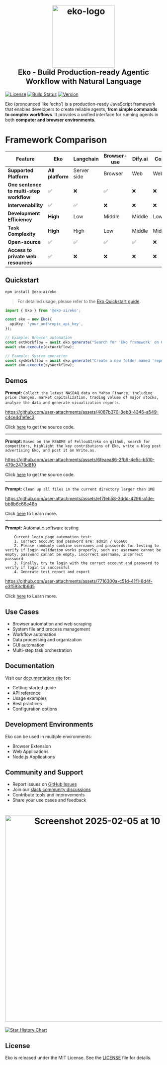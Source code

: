 


<h1 align="center">
  <a href="https://github.com/FellouAI/eko" target="_blank">
    <img src="https://github.com/user-attachments/assets/55dbdd6c-2b08-4e5f-a841-8fea7c2a0b92" alt="eko-logo" width="200" height="200">
  </a>
  <br>
  <small>Eko - Build Production-ready Agentic Workflow with Natural Language</small>
</h1>



[![License](https://img.shields.io/badge/license-MIT-blue.svg)](LICENSE) [![Build Status](https://img.shields.io/badge/build-passing-brightgreen.svg)](https://example.com/build-status) [![Version](https://img.shields.io/github/package-json/v/FellouAI/eko?color=yellow)](https://eko.fellou.ai/docs/release/versions/)

Eko (pronounced like ‘echo’) is a production-ready JavaScript framework that enables developers to create reliable agents, **from simple commands to complex workflows**. It provides a unified interface for running agents in both **computer and browser environments**.

# Framework Comparison

| Feature                              | Eko   | Langchain  | Browser-use  | Dify.ai  | Coze   |
|--------------------------------------|-------|------------|--------------|----------|--------|
| **Supported Platform**               | **All platform**  | Server side  | Browser  | Web  | Web  |
| **One sentence to multi-step workflow** | ✅    | ❌          | ✅            | ❌        | ❌      |
| **Intervenability**                  | ✅    | ✅          | ❌            | ❌        | ❌      | 
| **Development Efficiency**           | **High**  | Low      | Middle        | Middle    | Low    | 
| **Task Complexity**           | **High**  | High      | Low        | Middle    | Middle    | Middle       |
| **Open-source**                      | ✅    | ✅          | ✅            | ✅        | ❌      |
| **Access to private web resources** | ✅ | ❌          | ❌            | ❌        | ❌      |

## Quickstart

```bash
npm install @eko-ai/eko
```

> For detailed usage, please refer to the [Eko Quickstart guide](https://eko.fellou.ai/docs/getting-started/quickstart/).

```typescript
import { Eko } from '@eko-ai/eko';

const eko = new Eko({
  apiKey: 'your_anthropic_api_key',
});

// Example: Browser automation
const extWorkflow = await eko.generate("Search for 'Eko framework' on Google and save the first result");
await eko.execute(extWorkflow);

// Example: System operation
const sysWorkflow = await eko.generate("Create a new folder named 'reports' and move all PDF files there");
await eko.execute(sysWorkflow);

```

## Demos

**Prompt:** `Collect the latest NASDAQ data on Yahoo Finance, including price changes, market capitalization, trading volume of major stocks, analyze the data and generate visualization reports`.

https://github.com/user-attachments/assets/4087b370-8eb8-4346-a549-c4ce4d1efec3

Click [here](https://github.com/FellouAI/eko-demos/tree/main/browser-extension-stock) to get the source code.

---

**Prompt:** `Based on the README of FellouAI/eko on github, search for competitors, highlight the key contributions of Eko, write a blog post advertising Eko, and post it on Write.as.`

https://github.com/user-attachments/assets/6feaea86-2fb9-4e5c-b510-479c2473d810

Click [here](https://github.com/FellouAI/eko-demos/tree/main/browser-extension-blog) to get the source code.

---

**Prompt:** `Clean up all files in the current directory larger than 1MB`

https://github.com/user-attachments/assets/ef7feb58-3ddd-4296-a1de-bb8b6c66e48b

Click [here](https://eko.fellou.ai/docs/computeruse/computer-node/#example-file-cleanup-workflow) to Learn more.

---

**Prompt:** Automatic software testing
```
    Current login page automation test:
    1. Correct account and password are: admin / 666666 
    2. Please randomly combine usernames and passwords for testing to verify if login validation works properly, such as: username cannot be empty, password cannot be empty, incorrect username, incorrect password
    3. Finally, try to login with the correct account and password to verify if login is successful
    4. Generate test report and export
```

https://github.com/user-attachments/assets/7716300a-c51d-41f1-8d4f-e3f593c1b6d5


Click [here](https://eko.fellou.ai/docs/browseruse/browser-web#example-login-automation-testing) to Learn more.

## Use Cases

- Browser automation and web scraping
- System file and process management
- Workflow automation
- Data processing and organization
- GUI automation
- Multi-step task orchestration

## Documentation

Visit our [documentation site](https://eko.fellou.ai/docs) for:

- Getting started guide
- API reference
- Usage examples
- Best practices
- Configuration options

## Development Environments

Eko can be used in multiple environments:

- Browser Extension
- Web Applications
- Node.js Applications

## Community and Support

- Report issues on [GitHub Issues](https://github.com/FellouAI/eko/issues)
- Join our [slack community discussions](https://join.slack.com/t/eko-ai/shared_invite/zt-2xhvkudv9-nHvD1g8Smp227sM51x_Meg)
- Contribute tools and improvements
- Share your use cases and feedback

<h1 align="center">
  <a href="https://github.com/FellouAI/eko" target="_blank">
    <img width="663" alt="Screenshot 2025-02-05 at 10 49 58" src="https://github.com/user-attachments/assets/02df5b97-41c0-423f-84d8-2fee2364c36b" />
  </a>
</h1>

[![Star History Chart](https://api.star-history.com/svg?repos=FellouAI/eko&type=Date)](https://star-history.com/#FellouAI/eko&Date)

## License

Eko is released under the MIT License. See the [LICENSE](LICENSE) file for details.
